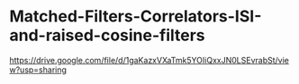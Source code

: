 # Matched-Filters-Correlators-ISI-and-raised-cosine-filters
https://drive.google.com/file/d/1gaKazxVXaTmk5YOIiQxxJN0LSEvrabSt/view?usp=sharing
